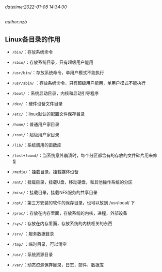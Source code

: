 ###### datetime:2022-01-08 14:34:00

###### author:nzb

## Linux各目录的作用

* `/bin/`：存放系统命令

* `/sbin/`：存放系统目录，只有超级用户能用

* `/usr/bin/`：存放系统命令，单用户模式不能执行

* `/usr/sbin/` ：存放系统命令，只有超级用户能用，单用户模式不能执行

* `/boot/` ：系统启动目录，内核和启动引导程序

* `/dev/` ：硬件设备文件目录

* `/etc/` ：linux默认的配置文件保存目录

* `/home/`：普通用户家目录

* `/root/`：超级用户家目录

* `/lib/`：系统调用的函数库

* `/lost+found/`：当系统意外崩溃时，每个分区都含有的存放的文件碎片用来修复

* `/media/`：挂载目录，挂载媒体设备

* `/mnt/`：挂载目录，挂载U盘，移动硬盘，和其他操作系统的分区

* `/misc/`：挂载目录，挂载NFS服务的共享目录

* `/opt/`：第三方安装的软件的保存目录，也可以放到 /usr/local/ 下

* `/proc/`：存放在内存里面，存放系统的内核，进程，外部设备

* `/sys/`：存放在内存里面，存放系统的内核相关的东西

* `/srv/` ：服务数据目录

* `/tmp/` ：临时目录，可以清空

* `/usr/`：系统资源目录

* `/var/`：动态资源保存目录，日志，邮件，数据库